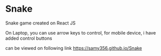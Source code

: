 # Snake
Snake game created on React JS

On Laptop, you can use arrow keys to control, for mobile device, i have added control buttons

can be viewed on following link
https://samy356.github.io/Snake
